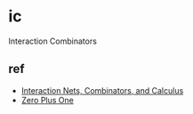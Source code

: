 # ic
Interaction Combinators

## ref
- [Interaction Nets, Combinators, and Calculus](https://zicklag.katharos.group/blog/interaction-nets-combinators-calculus/)
- [Zero Plus One](https://stevenhuyn.bearblog.dev/succ/)

